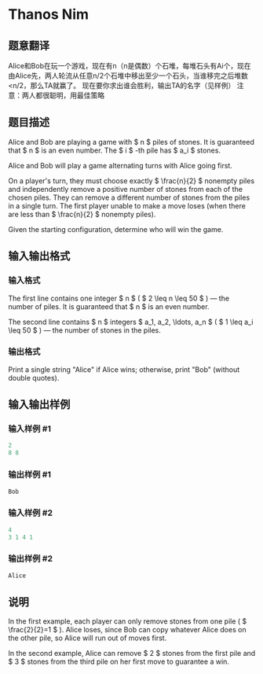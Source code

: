# Thanos Nim

## 题意翻译

Alice和Bob在玩一个游戏，现在有n（n是偶数）个石堆，每堆石头有Ai个，现在由Alice先，两人轮流从任意n/2个石堆中移出至少一个石头，当谁移完之后堆数<n/2，那么TA就赢了。 现在要你求出谁会胜利，输出TA的名字（见样例） 注意：两人都很聪明，用最佳策略

## 题目描述

Alice and Bob are playing a game with $ n $ piles of stones. It is guaranteed that $ n $ is an even number. The $ i $ -th pile has $ a_i $ stones.

Alice and Bob will play a game alternating turns with Alice going first.

On a player's turn, they must choose exactly $ \frac{n}{2} $ nonempty piles and independently remove a positive number of stones from each of the chosen piles. They can remove a different number of stones from the piles in a single turn. The first player unable to make a move loses (when there are less than $ \frac{n}{2} $ nonempty piles).

Given the starting configuration, determine who will win the game.

## 输入输出格式

### 输入格式

The first line contains one integer $ n $ ( $ 2 \leq n \leq 50 $ ) — the number of piles. It is guaranteed that $ n $ is an even number.

The second line contains $ n $ integers $ a_1, a_2, \ldots, a_n $ ( $ 1 \leq a_i \leq 50 $ ) — the number of stones in the piles.

### 输出格式

Print a single string "Alice" if Alice wins; otherwise, print "Bob" (without double quotes).

## 输入输出样例

### 输入样例 #1

```cpp
2
8 8

```
### 输出样例 #1

```cpp
Bob

```
### 输入样例 #2

```cpp
4
3 1 4 1

```
### 输出样例 #2

```cpp
Alice

```
## 说明

In the first example, each player can only remove stones from one pile ( $ \frac{2}{2}=1 $ ). Alice loses, since Bob can copy whatever Alice does on the other pile, so Alice will run out of moves first.

In the second example, Alice can remove $ 2 $ stones from the first pile and $ 3 $ stones from the third pile on her first move to guarantee a win.


